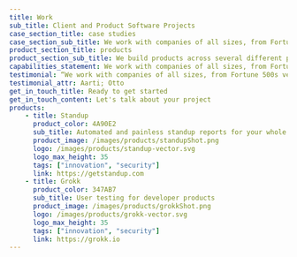 ```yaml
---
title: Work
sub_title: Client and Product Software Projects
case_section_title: case studies
case_section_sub_title: We work with companies of all sizes, from Fortune 500s to young, venture-funded startups
product_section_title: products
product_section_sub_title: We build products across several different platforms, languages and industries
capabilities_statement: We work with companies of all sizes, from Fortune 500s to young, venture-funded startups. We build products across several different platforms and languages.
testimonial: “We work with companies of all sizes, from Fortune 500s venture-funded startups. We build products across several different platforms and languages.”
testimonial_attr: Aarti; Otto
get_in_touch_title: Ready to get started
get_in_touch_content: Let's talk about your project
products:
    - title: Standup
      product_color: 4A90E2
      sub_title: Automated and painless standup reports for your whole team.
      product_image: /images/products/standupShot.png
      logo: /images/products/standup-vector.svg
      logo_max_height: 35
      tags: ["innovation", "security"]
      link: https://getstandup.com
    - title: Grokk
      product_color: 347AB7
      sub_title: User testing for developer products
      product_image: /images/products/grokkShot.png
      logo: /images/products/grokk-vector.svg
      logo_max_height: 35
      tags: ["innovation", "security"]
      link: https://grokk.io
---
```


